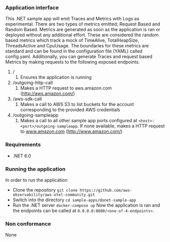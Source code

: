 ### Application interface

This .NET sample app will emit Traces and Metrics with Logs as experimental. There are two types of metrics emitted;
Request Based and Random Based.
Metrics are generated as soon as the application is ran or deployed without any additional effort. These are considered the random based metrics which track a mock of TimeAlive, TotalHeapSize, ThreadsActive and CpuUsage. The boundaries for these metrics are standard and can be found in the configuration file (YAML) called config.yaml.
Additionally, you can generate Traces and request based Metrics by making requests to the following exposed endpoints.
 

1. /
    1. Ensures the application is running
2. /outgoing-http-call
    1. Makes a HTTP request to aws.amazon.com (http://aws.amazon.com/)
3. /aws-sdk-call
    1. Makes a call to AWS S3 to list buckets for the account corresponding to the provided AWS credentials
4. /outgoing-sampleapp
    1. Makes a call to all other sample app ports configured at `<host>:<port>/outgoing-sampleapp`. If none available, makes a HTTP request to www.amazon.com (http://www.amazon.com/) 

### Requirements

* .NET 6.0

### Running the application


In order to run the application

- Clone the repository
`git clone https://github.com/aws-observability/aws-otel-community.git`
- Switch into the directory
`cd sample-apps/donet-sample-app`
- Run the .NET server
`docker-compose up`
Now the application is ran and the endpoints can be called at `0.0.0.0:8080/<one-of-4-endpoints>`.

### Non conformance

None
